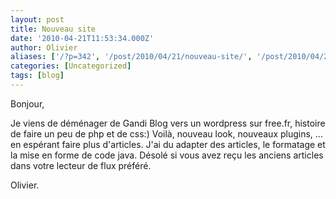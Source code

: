 ```yaml
---
layout: post
title: Nouveau site
date: '2010-04-21T11:53:34.000Z'
author: Olivier
aliases: ['/?p=342', '/post/2010/04/21/nouveau-site/', '/post/2010/04/21/nouveu-site/']
categories: [Uncategorized]
tags: [blog]
---
```


Bonjour,

Je viens de déménager de Gandi Blog vers un wordpress sur free.fr, histoire de faire un peu de php et de css:)
Voilà, nouveau look, nouveaux plugins, ... en espérant faire plus d'articles.
J'ai du adapter des articles, le formatage et la mise en forme de code java.
Désolé si vous avez reçu les anciens articles dans votre lecteur de flux préféré.

Olivier.
